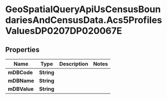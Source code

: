 # GeoSpatialQueryApiUsCensusBoundariesAndCensusData.Acs5ProfilesValuesDP0207DP020067E

## Properties

Name | Type | Description | Notes
------------ | ------------- | ------------- | -------------
**mDBCode** | **String** |  | 
**mDBName** | **String** |  | 
**mDBValue** | **String** |  | 


